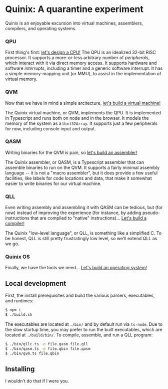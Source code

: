 # Quinix: A quarantine experiment

Quinix is an enjoyable excursion into virtual machines, assemblers,
compilers, and operating systems.

### QPU

First thing's first: [let's design a CPU!](./docs/qpu.md)
The QPU is an idealized 32-bit RISC processor. It supports a more-or-less
arbitrary number of *peripherals*, which interact with it via direct memory
access.  It supports hardware and software *interrupts*, including a timer
and a generic software interrupt. It has a simple memory-mapping
unit (or MMU), to assist in the implementation of virtual memory.

### QVM

Now that we have in mind a simple arcitecture, [let's build a virtual machine!](./docs/qvm.md)

The Quinix virtual machine, or QVM, implements the QPU. It is implemented
in Typescript and runs both on node and in the browser. It models the memory of the system as a
`Uint32Array`. It supports just a few peripherals for now, including console input and output.

### QASM

Writing binaries for the QVM is pain, so [let's build an assembler!](./docs/qasm.md)

The Quinix assembler, or QASM, is a Typescript assembler that can assemble binaries to run
on the QVM.  It supports a fairly minimal assembly language -- it is not a "macro assembler",
but it does provide a few useful facilities, like labels for code locations and data,
that make it somewhat easier to write binaries for our virtual machine.

### QLL

Even writing assembly and assembling it with QASM can be tedious, but (for now) instead
of improving the experience (for instance, by adding pseudo-instructions that are compiled
to "native" instructions)... [Let's build a compiler!](./docs/qll.md)

The Quinix "low-level language", or QLL, is something like a simplified C. To be honest,
QLL is still pretty frustratingly low level, so we'll extend QLL as we go.

### Quinix OS

Finally, we have the tools we need... [Let's build an operating system!](./docs/qos.md)

## Local development

First, the install prerequisites and build the various parsers, executables, and runtimes:

```bash
$ npm i
$ ./build.sh
```

The executables are located at `./bin/` and by default run via `ts-node`.
Due to the slow startup time, you may prefer to run the built executables, which
are located at `./build/bin/`. To compile, assemble, and run a QLL program:

```bash
$ ./bin/qllc.ts -o file.qasm file.qll
$ ./bin/qasm.ts -o file.qbin file.qasm
$ ./bin/qvm.ts file.qbin
```

## Installing

I wouldn't do that if I were you.
